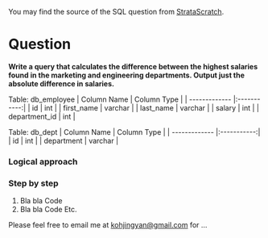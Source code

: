 You may find the source of the SQL question from [StrataScratch](https://platform.stratascratch.com/coding/10308-salaries-differences?code_type=1).

# Question

**Write a query that calculates the difference between the highest salaries found in the marketing and engineering departments. Output just the absolute difference in salaries.**

Table: db_employee
| Column Name   | Column Type |
| ------------- |:-----------:|
| id            | int         |
| first_name    | varchar     |
| last_name     | varchar     |
| salary        | int         |
| department_id | int         |

Table: db_dept
| Column Name   | Column Type |
| ------------- |:-----------:|
| id            | int         |
| department    | varchar     |

### Logical approach

### Step by step
1. Bla bla
Code
2. Bla bla
Code 
Etc.

Please feel free to email me at kohjingyan@gmail.com for …
